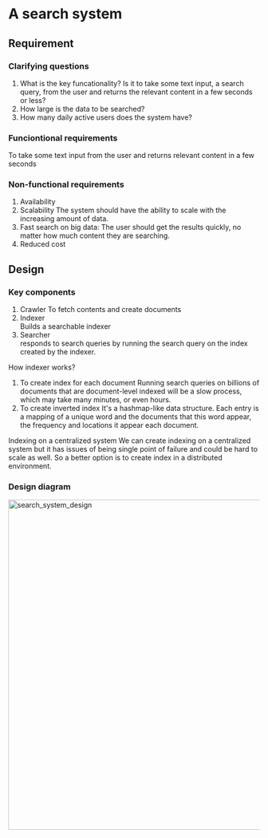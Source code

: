 # A search system
## Requirement
### Clarifying questions
1. What is the key funcationality? Is it to take some text input, a search query, from the user and returns the relevant content in a few seconds or less?
1. How large is the data to be searched?
1. How many daily active users does the system have?

### Funciontional requirements
To take some text input from the user and returns relevant content in a few seconds

### Non-functional requirements
1. Availability
2. Scalability
The system should have the ability to scale with the increasing amount of data.
3. Fast search on big data:
The user should get the results quickly, no matter how much content they are searching.
4. Reduced cost

## Design
### Key components
1. Crawler 
To fetch contents and create documents
1. Indexer  
Builds a searchable indexer 
1. Searcher  
responds to search queries by running the search query on the index created by the indexer.

How indexer works?
1. To create index for each document
Running search queries on billions of documents that are document-level indexed will be a slow process, which may take many minutes, or even hours.
1. To create inverted index
It's a hashmap-like data structure. Each entry is a mapping of a unique word and the documents that this word appear, the frequency and locations it appear each document.

Indexing on a centralized system
We can create indexing on a centralized system but it has issues of being single point of failure and could be hard to scale as well. So a better option is to create index in a distributed environment.

### Design diagram

<img width="662" alt="search_system_design" src="https://github.com/toextendmylimits/system_design/assets/10056698/abc1d96d-ee39-42e5-9f3b-8e80c0125b20">
